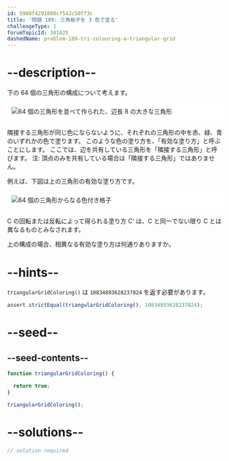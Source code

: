 ```yaml
---
id: 5900f4291000cf542c50ff3c
title: '問題 189: 三角格子を 3 色で塗る'
challengeType: 1
forumTopicId: 301825
dashedName: problem-189-tri-colouring-a-triangular-grid
---
```


# --description--

下の 64 個の三角形の構成について考えます。

<img alt="64 個の三角形を並べて作られた、辺長 8 の大きな三角形" src="https://cdn.freecodecamp.org/curriculum/project-euler/tri-colouring-a-triangular-grid-1.gif" style="background-color: white; padding: 10px; display: block; margin-right: auto; margin-left: auto; margin-bottom: 1.2rem;" />

隣接する三角形が同じ色にならないように、それぞれの三角形の中を赤、緑、青のいずれかの色で塗ります。 このような色の塗り方を、「有効な塗り方」と呼ぶことにします。 ここでは、辺を共有している三角形を「隣接する三角形」と呼びます。 注: 頂点のみを共有している場合は「隣接する三角形」ではありません。

例えば、下図は上の三角形の有効な塗り方です。

<img alt="64 個の三角形からなる色付き格子" src="https://cdn.freecodecamp.org/curriculum/project-euler/tri-colouring-a-triangular-grid-2.gif" style="background-color: white; padding: 10px; display: block; margin-right: auto; margin-left: auto; margin-bottom: 1.2rem;" />

C の回転または反転によって得られる塗り方 C' は、C と同一でない限り C とは異なるものとみなされます。

上の構成の場合、相異なる有効な塗り方は何通りありますか。

# --hints--

`triangularGridColoring()` は `10834893628237824` を返す必要があります。

```js
assert.strictEqual(triangularGridColoring(), 10834893628237824);
```

# --seed--

## --seed-contents--

```js
function triangularGridColoring() {

  return true;
}

triangularGridColoring();
```

# --solutions--

```js
// solution required
```
